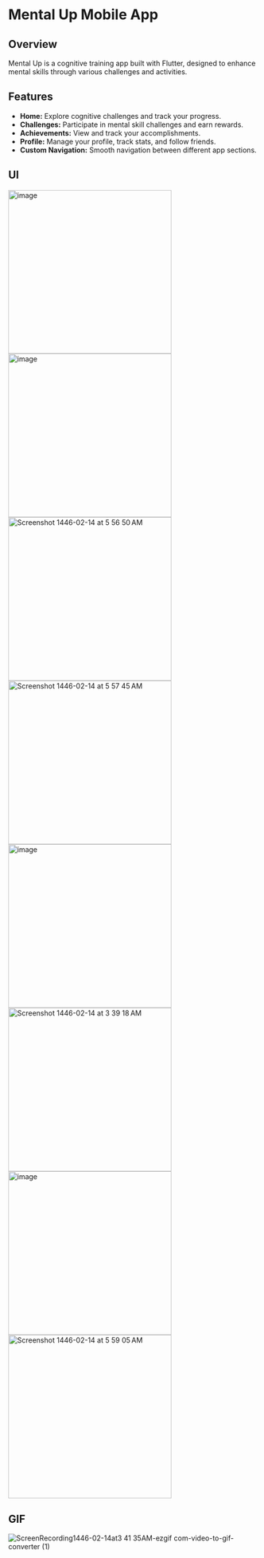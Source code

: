 # Mental Up Mobile App

## Overview

Mental Up is a cognitive training app built with Flutter, designed to enhance mental skills through various challenges and activities.

## Features

- **Home:** Explore cognitive challenges and track your progress.
- **Challenges:** Participate in mental skill challenges and earn rewards.
- **Achievements:** View and track your accomplishments.
- **Profile:** Manage your profile, track stats, and follow friends.
- **Custom Navigation:** Smooth navigation between different app sections.

## UI

<img width="328" alt="image" src="https://github.com/user-attachments/assets/3a9790b3-2bbe-4948-94e0-90769613941e">


<img width="328" alt="image" src="https://github.com/user-attachments/assets/c3ae6b01-bf6c-4789-a77e-30aade3be095">


<img width="328" alt="Screenshot 1446-02-14 at 5 56 50 AM" src="https://github.com/user-attachments/assets/81456e37-73e4-416f-8994-48f80b2268d1">




<img width="328" alt="Screenshot 1446-02-14 at 5 57 45 AM" src="https://github.com/user-attachments/assets/a469a635-fbfb-4eba-bbe3-55cf79519f47">


<img width="328" alt="image" src="https://github.com/user-attachments/assets/8b467d23-6d05-497f-9892-dfd9a41c2522">



<img width="328" alt="Screenshot 1446-02-14 at 3 39 18 AM" src="https://github.com/user-attachments/assets/7ebe7cf2-8a25-4583-896c-915bafc6cdb3">


<img width="328" alt="image" src="https://github.com/user-attachments/assets/834674fa-e1d6-41b6-ad1d-6dd703069afc">

<img width="328" alt="Screenshot 1446-02-14 at 5 59 05 AM" src="https://github.com/user-attachments/assets/ceed607b-a10e-4eda-943a-bff217041171">


## GIF


![ScreenRecording1446-02-14at3 41 35AM-ezgif com-video-to-gif-converter (1)](https://github.com/user-attachments/assets/6af70f39-6074-489c-8419-a7ae3b947183)








